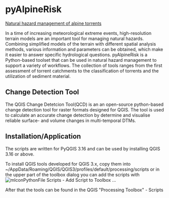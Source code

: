 <h1>pyAlpineRisk</h1>
<p>
<u>Natural hazard management of alpine torrents</u>
</p>

<p>In a time of increasing meteorological extreme events, high-resolution terrain models are an important tool for managing natural hazards. Combining simplified models of the terrain with different spatial analysis methods, various information and parameters can be obtained, which make it easier to answer specific hydrological questions. pyAlpineRisk is a Python-based toolset that can be used in natural hazard management to support a variety of workflows. The collection of tools ranges from the first assessment of torrent catchments to the classification of torrents and the utilization of sediment material.</p>
 
 <h2>Change Detection Tool</h2>
<p> The QGIS Change Detetcion Tool(QCD) is an an open-source python-based change detection tool for raster formats designed for QGIS. The tool is used to calculate an accurate change detection by determine and visualise reliable surface- and volume changes in multi-temporal DTMs.</p> 

<h2>Installation/Application</h2>
<p>The scripts are written for PyQGIS 3.16 and can be used by installing QGIS 3.16 or above.

To install QGIS tools developed for QGIS 3.x, copy them into
~/AppData/Roaming/QGIS/QGIS3/profiles/default/processing/scripts or in the upper part of the toolbox dialog you can add the scripts with ![mIconPythonFile](https://user-images.githubusercontent.com/52344347/136413201-b4a1f7d3-4053-4aa6-b11c-9433ae617057.png) Scripts - Add Script to Toolbox ...

After that the tools can be found in the QGIS "Processing Toolbox" - Scripts</p>
